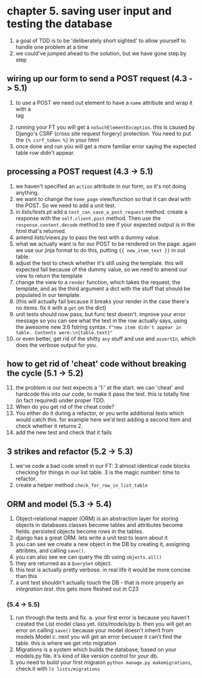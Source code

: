# chapter 5. saving user input and testing the database

1. a goal of TDD is to be 'deliberately short sighted' to allow yourself to handle one problem at a time
2. we could've jumped ahead to the solution, but we have gone step by step

## wiring up our form to send a POST request (4.3 -> 5.1)

1. to use a POST we need out element to have a `name` attribute and wrap it with a <form> tag
2. running your FT you will get a `noSuchElementException`. this is caused by Django's CSRF (cross site request forgery) protection. You need to put the `{% csrf_token %}` in your html
3. once done and run you will get a more familiar error saying the expected table row didn't appear.

## processing a POST request (4.3 -> 5.1)

1. we haven't specified an `action` attribute in our form, so it's not doing anything.
2. we want to change the `home_page` view/function so that it can deal with the POST. So we need to add a unit test.
3. in _lists/tests.pt_ add a `test_can_save_a_post_request` method. create a response with the `self.client.post` method. Then use the `response.content.decode` method to see if your expected output is in the html that's returned.
4. amend _lists/views.py_ to pass the test with a dummy value.
5. what we actually want is for our POST to be rendered on the page. again we use our jinja format to do this, putting `{{ new_item_text }}` in out table.
6. adjust the test to check whether it's still using the template. this will expected fail because of the dummy value, so we need to amend our view to return the template
7. change the view to a `render` function, which takes the request, the template, and as the third argument a dict with the stuff that should be populated in our template.
8. (this will actually fail because it breaks your render in the case there's no items. fix it with a `get` on the dict)
9. unit tests should now pass, but func test doesn't. improve your error message so you can see what the text in the row actually says, using the awesome new 3.6 fstring syntax. `f"new item didn't appear in table. Contents were:\n{table.text}"`
10. or even better, get rid of the shitty `any` stuff and use and `assertIn`, which does the verbose output for you.

## how to get rid of 'cheat' code without breaking the cycle (5.1 -> 5.2)

11. the problem is our test expects a '1:' at the start. we can 'cheat' and hardcode this into our code, to make it pass the test. this is totally fine (in fact required) under proper TDD.
12. When do you get rid of the cheat code?
13. You either do it during a refactor, or you write additional tests which would catch this. for example here we'd test adding a second item and check whether it returns 2.
14. add the new test and check that it fails

## 3 strikes and refactor (5.2 -> 5.3)

1. we've code a bad code smell in our FT: 3 almost identical code blocks checking for things in our list table. 3 is the magic number: time to refactor.
2. create a helper method `check_for_row_in_list_table`

## ORM and model (5.3 -> 5.4)

1. Object-relational mapper (ORM) is an abstraction layer for storing objects in databases.classes become tables and attributes become fields. persisted objects become rows in the tables.
2. django has a great ORM. lets write a unit test to learn about it
3. you can see we create a new object in the DB by creating it, assigning attribtes, and calling `save()`.
4. you can also see we can query the db using `objects.all()`
5. they are returned as a `QuerySet` object.
6. this test is actually pretty verbose. in real life it would be more concise than this
7. a unit test shouldn't actually touch the DB - that is more properly an _integration test_. this gets more fleshed out in C23

### (5.4 -> 5.5)

1. run through the tests and fix.
	a. your first error is because you haven't created the List model class yet. _lists/models/py_
	b. then you will get an error on calling `save()` because your model doesn't inherit from models.Model
	c. next you will get an error becuase it can't find the table. this is where we get into migration
2. Migrations is a system which builds the database, based on your models.py file. it's kind of like version control for your db.
3. you need to build your first migraion `python manage.py makemigrations`, check it with `ls lists/migrations`
